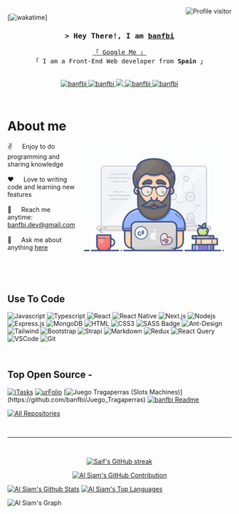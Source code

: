 <!--
<h2 align="center">
  Welcome to banfbi World!
  <img src="https://media.giphy.com/media/hvRJCLFzcasrR4ia7z/giphy.gif" width="28">
</h2>
-->

<!--
<p align="center">
  <a href="https://github.com/banfbi"><img src="https://readme-typing-svg.herokuapp.com/?lines=Self%20Taught%20Programmer;Front%20End%20Developer;1.5%2B%20years%20of%20coding%20experience;Always%20learning%20new%20things&center=true&width=380&height=45"></a>
</p>

 -->

<a href="https://komarev.com/ghpvc/?username=banfbi">
  <img align="right" src="https://komarev.com/ghpvc/?username=banfbi&label=Visitors&color=0e75b6&style=flat" alt="Profile visitor" />
</a>


[![wakatime]([https://wakatime.com/badge/user/banfbi])]

<!-- Intro  -->
<h3 align="center">
        <samp>&gt; Hey There!, I am
                <b><a target="_blank" href="https://github.com/banfbi">banfbi</a></b>
        </samp>
</h3>


<p align="center"> 
  <samp>
    <a href="https://www.google.com/search?q=banfbi">「 Google Me 」</a>
    <br>
    「 I am a Front-End Web developer from <b>Spain</b> 」
    <br>
    <br>
  </samp>
</p>

<p align="center">
 <a href="https://banfbi.com" target="blank">
  <img src="https://img.shields.io/badge/Website-DC143C?style=for-the-badge&logo=medium&logoColor=white" alt="banfbi" />
 </a>
 <a href="https://linkedin.com/in/banfbi" target="_blank">
  <img src="https://img.shields.io/badge/LinkedIn-0077B5?style=for-the-badge&logo=linkedin&logoColor=white" alt="banfbi"/>
 </a>
 <!-- <a href="https://dev.to/banfbi" target="_blank">
  <img src="https://img.shields.io/badge/dev.to-0A0A0A?style=for-the-badge&logo=dev.to&logoColor=white" alt="banfbi" />
 </a> -->
 <a href="https://twitter.com/_banfbi" target="_blank">
  <img src="https://img.shields.io/badge/Twitter-1DA1F2?style=for-the-badge&logo=twitter&logoColor=white" />
 </a>
 <a href="https://instagram.com/_banfbi" target="_blank">
  <img src="https://img.shields.io/badge/Instagram-fe4164?style=for-the-badge&logo=instagram&logoColor=white" alt="banfbi" />
 </a> 
 <a href="https://facebook.com/banfbi.dev" target="_blank">
  <img src="https://img.shields.io/badge/Facebook-20BEFF?&style=for-the-badge&logo=facebook&logoColor=white" alt="banfbi"  />
  </a> 
</p>
<br />

<!-- About Section -->
 # About me
 
<p>
 <img align="right" width="350" src="programmer.gif" alt="Coding gif" />
  
 ✌️ &emsp; Enjoy to do programming and sharing knowledge <br/><br/>
 ❤️ &emsp; Love to writing code and learning new features<br/><br/>
 📧 &emsp; Reach me anytime: banfbi.dev@gmail.com<br/><br/>
 💬 &emsp; Ask me about anything [here](https://github.com/banfbi/banfbi/issues)

</p>

<br/>
<br/>
<br/>

## Use To Code

![Javascript](https://img.shields.io/badge/Javascript-F0DB4F?style=for-the-badge&labelColor=black&logo=javascript&logoColor=F0DB4F)
![Typescript](https://img.shields.io/badge/Typescript-007acc?style=for-the-badge&labelColor=black&logo=typescript&logoColor=007acc)
![React](https://img.shields.io/badge/-React-61DBFB?style=for-the-badge&labelColor=black&logo=react&logoColor=61DBFB)
![React Native](https://img.shields.io/badge/React_Native-20232A?style=for-the-badge&logo=react&logoColor=61DAFB)
![Next.js](https://img.shields.io/badge/next.js-000000?style=for-the-badge&logo=nextdotjs&logoColor=white)
![Nodejs](https://img.shields.io/badge/Nodejs-3C873A?style=for-the-badge&labelColor=black&logo=node.js&logoColor=3C873A)
![Express.js](https://img.shields.io/badge/Express.js-000000?style=for-the-badge&logo=express&logoColor=white)
![MongoDB](https://img.shields.io/badge/MongoDB-4EA94B?style=for-the-badge&logo=mongodb&logoColor=white)
![HTML](https://img.shields.io/badge/HTML5-E34F26?style=for-the-badge&logo=html5&logoColor=white)
![CSS3](https://img.shields.io/badge/CSS3-1572B6?style=for-the-badge&logo=css3&logoColor=white)
![SASS Badge](https://img.shields.io/badge/Sass-CC6699?style=for-the-badge&logo=sass&logoColor=white)
![Ant-Design](https://img.shields.io/badge/AntDesign-0170FE?style=for-the-badge&logo=antdesign&logoColor=white)
![Tailwind](https://img.shields.io/badge/Tailwind_CSS-092749?style=for-the-badge&logo=tailwindcss&logoColor=06B6D4&labelColor=000000)
![Bootstrap](https://img.shields.io/badge/Bootstrap-563D7C?style=for-the-badge&logo=bootstrap&logoColor=white)
![Strapi](https://img.shields.io/badge/strapi-2E7EEA?style=for-the-badge&logo=strapi&logoColor=white)
![Markdown](https://img.shields.io/badge/Markdown-000000?style=for-the-badge&logo=markdown&logoColor=white)
![Redux](https://img.shields.io/badge/Redux-593D88?style=for-the-badge&logo=redux&logoColor=white)
![React Query](https://img.shields.io/badge/-React_Query-FF4154?style=for-the-badge&logo=react%20query&logoColor=white)
![VSCode](https://img.shields.io/badge/Visual_Studio-0078d7?style=for-the-badge&logo=visual%20studio&logoColor=white)
![Git](https://img.shields.io/badge/Git-F05032?style=for-the-badge&logo=git&logoColor=white)

<br/>

## Top Open Source -
[![iTasks](https://github-readme-stats.vercel.app/api/pin/?username=banfbi&repo=itasks&border_color=7F3FBF&bg_color=0D1117&title_color=C9D1D9&text_color=8B949E&icon_color=7F3FBF)](https://github.com/banfbi/itasks)
[![urFolio](https://github-readme-stats.vercel.app/api/pin/?username=banfbi&repo=urfolio&border_color=7F3FBF&bg_color=0D1117&title_color=C9D1D9&text_color=8B949E&icon_color=7F3FBF)](https://github.com/banfbi/urfolio)
[![Juego Tragaperras (Slots Machines)]([https://github-readme-stats.vercel.app/api/pin/?username=banfbi&repo=web-projects&border_color=7F3FBF&bg_color=0D1117&title_color=C9D1D9&text_color=8B949E&icon_color=7F3FBF](https://github.com/banfbi/Juego_Tragaperras))](https://github.com/banfbi/Juego_Tragaperras)
[![banfbi Readme](https://github-readme-stats.vercel.app/api/pin/?username=banfbi&repo=banfbi&border_color=7F3FBF&bg_color=0D1117&title_color=C9D1D9&text_color=8B949E&icon_color=7F3FBF)](https://github.com/banfbi/banfbi)

<p align="left">
  <a href="https://github.com/banfbi?tab=repositories" target="_blank"><img alt="All Repositories" title="All Repositories" src="https://img.shields.io/badge/-All%20Repos-2962FF?style=for-the-badge&logo=koding&logoColor=white"/></a>
</p>

<br/>
<hr/>
<br/>

<p align="center">
  <a href="https://github.com/banfbi">
    <img src="https://github-readme-streak-stats.herokuapp.com/?user=banfbi&theme=radical&border=7F3FBF&background=0D1117" alt="Saif's GitHub streak"/>
  </a>
</p>

<p align="center">
  <a href="https://github.com/banfbi">
    <img src="https://github-profile-summary-cards.vercel.app/api/cards/profile-details?username=banfbi&theme=radical" alt="Al Siam's GitHub Contribution"/>
  </a>
</p>

<a> 
    <a href="https://github.com/banfbi"><img alt="Al Siam's Github Stats" src="https://denvercoder1-github-readme-stats.vercel.app/api?username=banfbi&show_icons=true&count_private=true&theme=react&border_color=7F3FBF&bg_color=0D1117&title_color=F85D7F&icon_color=F8D866" height="192px" width="49.5%"/></a>
  <a href="https://github.com/banfbi"><img alt="Al Siam's Top Languages" src="https://denvercoder1-github-readme-stats.vercel.app/api/top-langs/?username=banfbi&langs_count=8&layout=compact&theme=react&border_color=7F3FBF&bg_color=0D1117&title_color=F85D7F&icon_color=F8D866" height="192px" width="49.5%"/></a>
  <br/>
</a>


![Al Siam's Graph](https://github-readme-activity-graph.vercel.app/graph?username=banfbi&custom_title=Al%20Siam's%20GitHub%20Activity%20Graph&bg_color=0D1117&color=7F3FBF&line=7F3FBF&point=7F3FBF&area_color=FFFFFF&title_color=FFFFFF&area=true)
